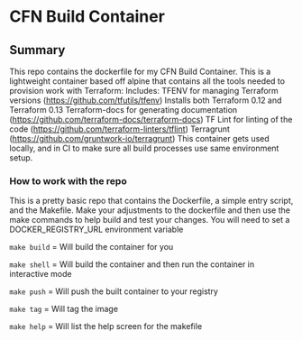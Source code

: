 # CFN Build Container

## Summary

This repo contains the dockerfile for my CFN Build Container. This is a lightweight container based off alpine that contains all the tools needed to provision work with Terraform:
Includes:
TFENV for managing Terraform versions (https://github.com/tfutils/tfenv)
Installs both Terraform 0.12 and Terraform 0.13
Terraform-docs for generating documentation (https://github.com/terraform-docs/terraform-docs)
TF Lint for linting of the code (https://github.com/terraform-linters/tflint)
Terragrunt (https://github.com/gruntwork-io/terragrunt)
This container gets used locally, and in CI to make sure all build processes use same environment setup.

### How to work with the repo

This is a pretty basic repo that contains the Dockerfile, a simple entry script, and the Makefile.
Make your adjustments to the dockerfile and then use the make commands to help build and test your changes.
You will need to set a DOCKER_REGISTRY_URL environment variable

`make build` = Will build the container for you

`make shell` = Will build the container and then run the container in interactive mode

`make push` = Will push the built container to your registry

`make tag` = Will tag the image

`make help` = Will list the help screen for the makefile